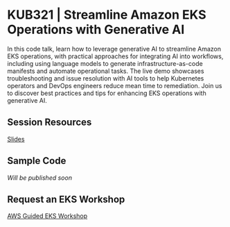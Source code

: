 # KUB321 | Streamline Amazon EKS Operations with Generative AI
In this code talk, learn how to leverage generative AI to streamline Amazon EKS operations, with practical approaches for integrating AI into workflows, including using language models to generate infrastructure-as-code manifests and automate operational tasks. The live demo showcases troubleshooting and issue resolution with AI tools to help Kubernetes operators and DevOps engineers reduce mean time to remediation. Join us to discover best practices and tips for enhancing EKS operations with generative AI. 

## Session Resources 
[Slides](https://reinvent.awsevents.com/content/dam/reinvent/2024/slides/kub/KUB321_Streamline-Amazon-EKS-operations-with-generative-AI.pdf)

## Sample Code
_Will be published soon_

## Request an EKS Workshop
[AWS Guided EKS Workshop](https://pages.awscloud.com/NAMER-other-PT-eks-workshop-2024-reg.html?trk=93273282-cba3-45ac-932f-841b45264eee&sc_channel=el)
